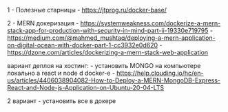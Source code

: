 1 - Полезные старницы
    - https://jtprog.ru/docker-base/

2 - MERN докеризация
    - https://systemweakness.com/dockerize-a-mern-stack-app-for-production-with-security-in-mind-part-ii-19330e719795
    - https://medium.com/@mahmed_mushtaq/deploying-a-mern-application-on-digital-ocean-with-docker-part-1-cc3932e0d620
    - https://dzone.com/articles/dockerizing-a-mern-stack-web-application

 вариант деплоя на хостинг: 
    - установить MONGO на компьютере локально а react и node d docker-e 
    - https://help.clouding.io/hc/en-us/articles/4406038904082-How-to-Deploy-a-MERN-MongoDB-Express-React-and-Node-js-Application-on-Ubuntu-20-04-LTS

2 вариант 
    - установить все в докере